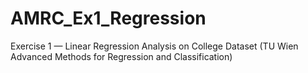 # AMRC_Ex1_Regression
Exercise 1 — Linear Regression Analysis on College Dataset (TU Wien Advanced Methods for Regression and Classification)
